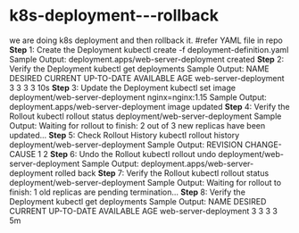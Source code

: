 # k8s-deployment---rollback
we are doing k8s deployment and then rollback it.
#refer YAML file in repo
**Step** 1: Create the Deployment
kubectl create -f deployment-definition.yaml
Sample Output:
deployment.apps/web-server-deployment created
**Step** 2: Verify the Deployment
kubectl get deployments
Sample Output:
NAME DESIRED CURRENT UP-TO-DATE AVAILABLE AGE
web-server-deployment 3 3 3 3 10s
**Step** 3: Update the Deployment
kubectl set image deployment/web-server-deployment nginx=nginx:1.15
Sample Output:
deployment.apps/web-server-deployment image updated
**Step** 4: Verify the Rollout
kubectl rollout status deployment/web-server-deployment
Sample Output:
Waiting for rollout to finish: 2 out of 3 new replicas have been updated...
**Step** 5: Check Rollout History
kubectl rollout history deployment/web-server-deployment
Sample Output:
REVISION CHANGE-CAUSE
1 <none>
2 <none>
**Step** 6: Undo the Rollout
kubectl rollout undo deployment/web-server-deployment
Sample Output:
deployment.apps/web-server-deployment rolled back
**Step** 7: Verify the Rollout
kubectl rollout status deployment/web-server-deployment
Sample Output:
Waiting for rollout to finish: 1 old replicas are pending termination...
**Step** 8: Verify the Deployment
kubectl get deployments
Sample Output:
NAME DESIRED CURRENT UP-TO-DATE AVAILABLE AGE
web-server-deployment 3 3 3 3 5m
